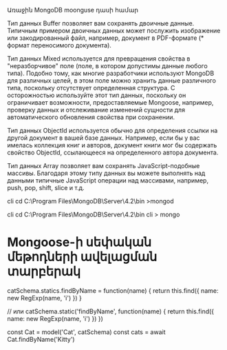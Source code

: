 Առաջին MongoDB moonguse դասի համար

Тип данных Buffer позволяет вам сохранять двоичные данные. Типичным примером двоичных данных может послужить изображение или закодированный файл, например, документ в PDF-формате (* формат переносимого документа).

Тип данных Mixed используется для превращения свойства в "неразборчивое" поле (поле, в котором допустимы данные любого типа). Подобно тому, как многие разработчики используют MongoDB для различных целей, в этом поле можно хранить данные различного типа, поскольку отсутствует определенная структура. С осторожностью используйте этот тип данных, поскольку он ограничивает возможности, предоставляемые Mongoose, например, проверку данных и отслеживание изменений сущности для автоматического обновления свойства при сохранении.

Тип данных ObjectId используется обычно для определения ссылки на другой документ в вашей базе данных. Например, если бы у вас имелась коллекция книг и авторов, документ книги мог бы содержать свойство ObjectId, ссылающееся на определенного автора документа.

Тип данных Array позволяет вам сохранять JavaScript-подобные массивы. Благодаря этому типу данных вы можете выполнять над данными типичные JavaScript операции над массивами, например, push, pop, shift, slice и т.д.

cli cd C:\Program Files\MongoDB\Server\4.2\bin
		>mongod

cli cd C:\Program Files\MongoDB\Server\4.2\bin
cli  > mongo




# Mongoose-ի սեփական մեթոդների ավելացման տարբերակ
catSchema.statics.findByName = function(name) {
  return this.find({ name: new RegExp(name, 'i') })
}

// или
catSchema.static('findByName', function(name) { return this.find({ name: new RegExp(name, 'i') }) })

const Cat = model('Cat', catSchema)
const cats = await Cat.findByName('Kitty')